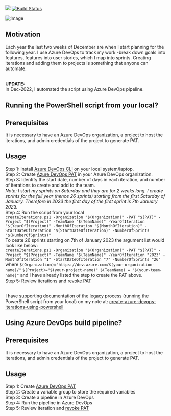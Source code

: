 [![](https://img.shields.io/badge/Add%20Iterations%20To%20Azure%20DevOps-BuildStatus-informational)](./amg_workspace/)
[![Build Status](https://littlecoding.visualstudio.com/Project-03/_apis/build/status/kunduso.add-iterations-to-azure-devops-project?branchName=main)](https://littlecoding.visualstudio.com/Project-03/_build/latest?definitionId=35&branchName=main)<br />

![Image](https://skdevops.files.wordpress.com/2021/12/60-image-1.png)
## Motivation
Each year the last two weeks of December are when I start planning for the following year. I use Azure DevOps to track my work -break down goals into features, features into user stories, which I map into sprints. Creating iterations and adding them to projects is something that anyone can automate.

<br />**UPDATE:**
<br />In Dec-2022, I automated the script using Azure DevOps pipeline.

## **Running the PowerShell script from your local?**
## Prerequisites
It is necessary to have an Azure DevOps organization, a project to host the iterations, and admin credentials of the project to generate PAT.
## Usage
Step 1: Install [Azure DevOps CLI](https://github.com/Azure/azure-devops-cli-extension) on your local system/laptop.
<br />Step 2: Create [Azure DevOps PAT](https://learn.microsoft.com/en-us/azure/devops/organizations/accounts/use-personal-access-tokens-to-authenticate?view=azure-devops&tabs=Windows#create-a-pat) in your Azure DevOps organization.
<br />Step 3: Identify the start date, number of days in each iteration, and number of iterations to create and add to the team.
<br />*Note: I start my sprints on Saturday and they are for 2 weeks long. I create sprints for the full year (hence 26 sprints) starting from the first Saturday of January. Therefore in 2023 the first day of the first sprint is 7th January 2023.*
<br />Step 4: Run the script from your local
<br />`createIterations.ps1 -Organization "$(Organization)" -PAT "$(PAT)" -Project "$(Project)" -TeamName "$(TeamName)" -YearOfIteration "$(YearOfIteration)" -MonthOfIteration "$(MonthOfIteration)" -StartDateOfIteration "$(StartDateOfIteration)" -NumberOfSprints "$(NumberOfSprints)"`
<br />To ceate 26 sprints starting on 7th of January 2023 the argument list would look like below:
<br />`createIterations.ps1 -Organization "$(Organization)" -PAT "$(PAT)" -Project "$(Project)" -TeamName "$(TeamName)" -YearOfIteration "2023" -MonthOfIteration "1" -StartDateOfIteration "7" -NumberOfSprints "26"`
<br />where `$(Organization)="https://dev.azure.com/$(your-organization-name)/"`
`$(Project)="$(your-project-name)" $(TeamName) = "$(your-team-name)"` and I have already listed the step to create the PAT above.
<br />Step 5: Review iterations and [revoke PAT](https://learn.microsoft.com/en-us/azure/devops/organizations/accounts/use-personal-access-tokens-to-authenticate?view=azure-devops&tabs=Windows#revoke-a-pat)

<br />I have supporting documentation of the legacy process (running the PowerShell script from your local) on my note at: [create-azure-devops-iterations-using-powershell](https://skundunotes.com/2021/12/26/create-azure-devops-iterations-using-powershell/)
## **Using Azure DevOps build pipeline?**
## Prerequisites
It is necessary to have an Azure DevOps organization, a project to host the iterations, and admin credentials of the project to generate PAT.
## Usage
Step 1: Create [Azure DevOps PAT](https://learn.microsoft.com/en-us/azure/devops/organizations/accounts/use-personal-access-tokens-to-authenticate?view=azure-devops&tabs=Windows#create-a-pat)
<br />Step 2: Create a variable group to store the required variables
<br />Step 3: Create a pipeline in Azure DevOps
<br />Step 4: Run the pipeline in Azure DevOps
<br />Step 5: Review iteration and [revoke PAT](https://learn.microsoft.com/en-us/azure/devops/organizations/accounts/use-personal-access-tokens-to-authenticate?view=azure-devops&tabs=Windows#revoke-a-pat)